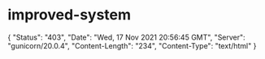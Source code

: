 # improved-system
{   "Status": "403",   "Date": "Wed, 17 Nov 2021 20:56:45 GMT",   "Server": "gunicorn/20.0.4",   "Content-Length": "234",   "Content-Type": "text/html" }
